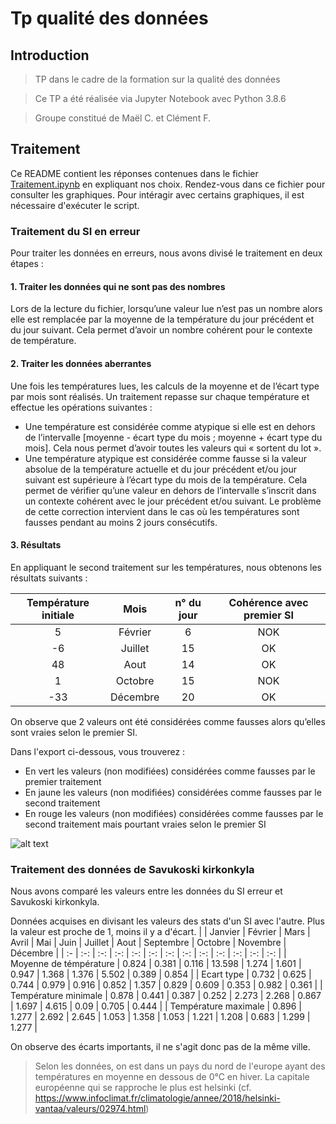 # Tp qualité des données

## Introduction

> TP dans le cadre de la formation sur la qualité des données

> Ce TP a été réalisée via Jupyter Notebook avec Python 3.8.6

> Groupe constitué de Maël C. et Clément F.

## Traitement

Ce README contient les réponses contenues dans le fichier [Traitement.ipynb](https://github.com/Shyndard/tp-qualite-des-donnees/blob/master/Traitement.ipynb) en expliquant nos choix. Rendez-vous dans ce fichier pour consulter les graphiques. Pour intéragir avec certains graphiques, il est nécessaire d'exécuter le script.

### Traitement du SI en erreur

Pour traiter les données en erreurs, nous avons divisé le traitement en deux étapes :

#### 1. Traiter les données qui ne sont pas des nombres

Lors de la lecture du fichier, lorsqu’une valeur lue n’est pas un nombre alors elle est remplacée par la moyenne de la température du jour précédent et du jour suivant. Cela permet d’avoir un nombre cohérent pour le contexte de température.

#### 2. Traiter les données aberrantes

Une fois les températures lues, les calculs de la moyenne et de l’écart type par mois sont réalisés.
Un traitement repasse sur chaque température et effectue les opérations suivantes :
-  Une température est considérée comme atypique si elle est en dehors de l’intervalle [moyenne - écart type du mois ; moyenne + écart type du mois]. Cela nous permet d’avoir toutes les valeurs qui « sortent du lot ».
- Une température atypique est considérée comme fausse si la valeur absolue de la température actuelle et du jour précédent et/ou jour suivant est supérieure à l’écart type du mois de la température. Cela permet de vérifier qu’une valeur en dehors de l’intervalle s’inscrit dans un contexte cohérent avec le jour précédent et/ou suivant. Le problème de cette correction intervient dans le cas où les températures sont fausses pendant au moins 2 jours consécutifs.

#### 3. Résultats

En appliquant le second traitement sur les températures, nous obtenons les résultats suivants :

| Température initiale | Mois | n° du jour | Cohérence avec premier SI |
| :-----------: |:----:|:----:| :-----------------------------------------:|
| 5 | Février | 6 | NOK |
| -6 | Juillet | 15 | OK |
| 48 | Aout | 14 | OK |
| 1 | Octobre | 15 | NOK |
| -33 | Décembre | 20 | OK |

On observe que 2 valeurs ont été considérées comme fausses alors qu’elles sont vraies selon le premier SI.

Dans l'export ci-dessous, vous trouverez :
- En vert les valeurs (non modifiées) considérées comme fausses par le premier traitement
- En jaune les valeurs (non modifiées) considérées comme fausses par le second traitement
- En rouge les valeurs (non modifiées) considérées comme fausses par le second traitement mais pourtant vraies selon le premier SI

![alt text](https://zupimages.net/up/21/04/5003.png)

### Traitement des données de Savukoski kirkonkyla

Nous avons comparé les valeurs entre les données du SI erreur et Savukoski kirkonkyla. 

Données acquises en divisant les valeurs des stats d'un SI avec l'autre. Plus la valeur est proche de 1, moins il y a d'écart.
|  | Janvier | Février | Mars | Avril | Mai | Juin | Juillet | Aout | Septembre | Octobre | Novembre | Décembre | 
| :- | :-: | :-: | :-: | :-: | :-: | :-: | :-: | :-: | :-: | :-: | :-: | :-: |
| Moyenne de témpérature | 0.824 | 0.381 | 0.116 | 13.598 | 1.274 | 1.601 | 0.947 | 1.368 | 1.376 | 5.502 | 0.389 | 0.854 |
| Ecart type | 0.732 | 0.625 | 0.744 | 0.979 | 0.916 | 0.852 | 1.357 | 0.829 | 0.609 | 0.353 | 0.982 | 0.361 |
| Température minimale | 0.878 | 0.441 | 0.387 | 0.252 | 2.273 | 2.268 | 0.867 | 1.697 | 4.615 | 0.09 | 0.705 | 0.444 |
| Température maximale | 0.896 | 1.277 | 2.692 | 2.645 | 1.053 | 1.358 | 1.053 | 1.221 | 1.208 | 0.683 | 1.299 | 1.277 |

On observe des écarts importants, il ne s'agit donc pas de la même ville.

> Selon les données, on est dans un pays du nord de l'europe ayant des températures en moyenne en dessous de 0°C en hiver. La capitale européenne qui se rapproche le plus est helsinki (cf. https://www.infoclimat.fr/climatologie/annee/2018/helsinki-vantaa/valeurs/02974.html)